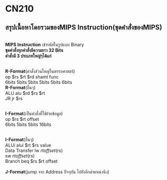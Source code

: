 # CN210
## สรุปเนื้อหาโดยรวมของMIPS Instruction(ชุดคำสั่งของMIPS)
<br>**MIPS  Instruction** เข้ารหัสในรูปแบบ Binary
<br>**ชุดคำสั่งทุกคำสั่งมีความยาว 32 Bits**
<br>**คำสั่งมี 3 ประเภทใหญ่ๆได้แก่**

<br>**R-Format**(คำสั่งส่วนใหญ่ในตรรกศาสตร์)
<br> op	$rs	$rt	$rd	shamt	func
<br> 6bits	5bits	5bits	5bits	5bits	6bits
<br>**R-Format**(อื่นๆ)
<br> ALU	alu	$rd	$rs	$rt	
<br> JR	jr $rs	

<br>**I-Format**(เป็นคำสั่งที่ใช้ย้ายข้อมูล)
<br>op	$rs	$rt	offset
<br>6bits	5bits	5bits	16bits

<br>**I-Format**(อื่นๆ)
<br>ALUi	alui	$rt	$rs	value
<br>Data Transfer	lw	$rt	offset($rs)	
<br>              sw	$rt	offset($rs)
<br>Branch	      beq	$rs	$rt	offset	
<br>**J-Format**(jump จาก Address ปัจจุบัน ไปยังอีกตำแหน่งนึง)
<br>
